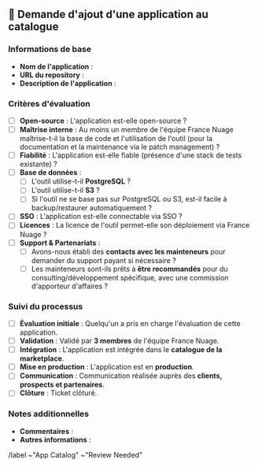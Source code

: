 ## 📝 Demande d'ajout d'une application au catalogue

### Informations de base
- **Nom de l'application** : 
- **URL du repository** : 
- **Description de l'application** :

### Critères d'évaluation

- [ ] **Open-source** : L'application est-elle open-source ?
- [ ] **Maîtrise interne** : Au moins un membre de l'équipe France Nuage maîtrise-t-il la base de code et l'utilisation de l'outil (pour la documentation et la maintenance via le patch management) ?
- [ ] **Fiabilité** : L'application est-elle fiable (présence d'une stack de tests existante) ?
- [ ] **Base de données** :
  - [ ] L'outil utilise-t-il **PostgreSQL** ?
  - [ ] L'outil utilise-t-il **S3** ?
  - [ ] Si l'outil ne se base pas sur PostgreSQL ou S3, est-il facile à backup/restaurer automatiquement ?
- [ ] **SSO** : L'application est-elle connectable via SSO ?
- [ ] **Licences** : La licence de l'outil permet-elle son déploiement via France Nuage ?
- [ ] **Support & Partenariats** :
  - [ ] Avons-nous établi des **contacts avec les mainteneurs** pour demander du support payant si nécessaire ?
  - [ ] Les mainteneurs sont-ils prêts à **être recommandés** pour du consulting/développement spécifique, avec une commission d'apporteur d'affaires ?

### Suivi du processus
- [ ] **Évaluation initiale** : Quelqu'un a pris en charge l'évaluation de cette application.
- [ ] **Validation** : Validé par **3 membres** de l'équipe France Nuage.
- [ ] **Intégration** : L'application est intégrée dans le **catalogue de la marketplace**.
- [ ] **Mise en production** : L'application est en **production**.
- [ ] **Communication** : Communication réalisée auprès des **clients, prospects et partenaires**.
- [ ] **Clôture** : Ticket clôturé.

### Notes additionnelles
- **Commentaires** :
- **Autres informations** :

/label ~"App Catalog" ~"Review Needed"
